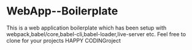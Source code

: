 # WebApp--Boilerplate
This is a web application boilerplate which has been setup with webpack,babel/core,babel-cli,babel-loader,live-server etc. Feel free to clone for your projects                 HAPPY CODINGroject      
